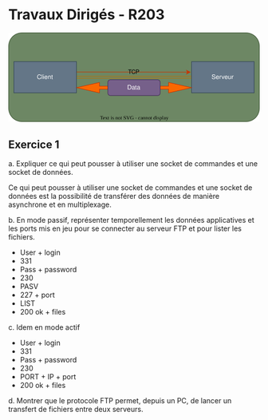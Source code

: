 # Travaux Dirigés - R203

![ftp-explained](./src/img/ftp-explained.drawio.svg)

## Exercice 1

a. Expliquer ce qui peut pousser à utiliser une socket de commandes et une socket de données.

  Ce qui peut pousser à utiliser une socket de commandes et une 
  socket de données est la possibilité de transférer des données
  de manière asynchrone et en multiplexage.

b. En mode passif, représenter temporellement les données 
applicatives et les ports mis en jeu pour se connecter au serveur 
FTP et pour lister les fichiers.

- User + login
- 331
- Pass + password
- 230
- PASV
- 227 + port
- LIST
- 200 ok + files

c. Idem en mode actif

- User + login
- 331
- Pass + password
- 230
- PORT + IP + port
- 200 ok + files

d. Montrer que le protocole FTP permet, depuis un PC, de lancer un transfert de fichiers entre deux serveurs.

